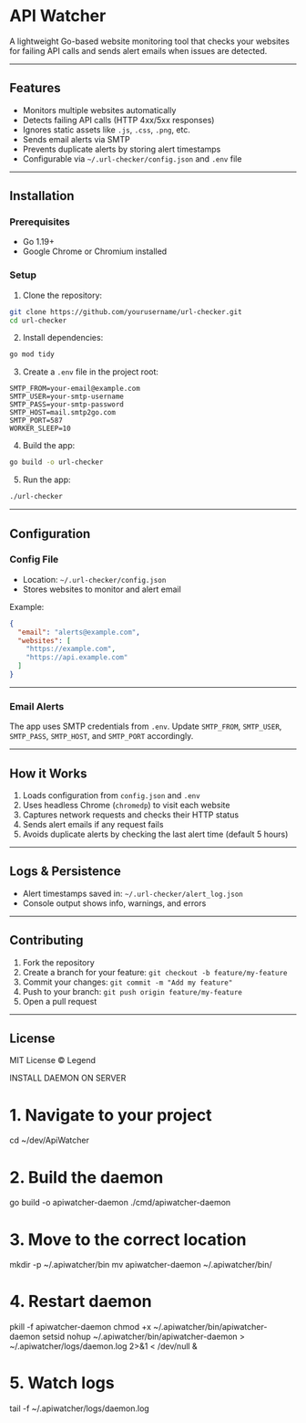 # API Watcher

A lightweight Go-based website monitoring tool that checks your websites for failing API calls and sends alert emails when issues are detected.

---

## Features

* Monitors multiple websites automatically
* Detects failing API calls (HTTP 4xx/5xx responses)
* Ignores static assets like `.js`, `.css`, `.png`, etc.
* Sends email alerts via SMTP
* Prevents duplicate alerts by storing alert timestamps
* Configurable via `~/.url-checker/config.json` and `.env` file

---

## Installation

### Prerequisites

* Go 1.19+
* Google Chrome or Chromium installed

### Setup

1. Clone the repository:

```bash
git clone https://github.com/yourusername/url-checker.git
cd url-checker
```

2. Install dependencies:

```bash
go mod tidy
```

3. Create a `.env` file in the project root:

```env
SMTP_FROM=your-email@example.com
SMTP_USER=your-smtp-username
SMTP_PASS=your-smtp-password
SMTP_HOST=mail.smtp2go.com
SMTP_PORT=587
WORKER_SLEEP=10
```

4. Build the app:

```bash
go build -o url-checker
```

5. Run the app:

```bash
./url-checker
```

---

## Configuration

### Config File

* Location: `~/.url-checker/config.json`
* Stores websites to monitor and alert email

Example:

```json
{
  "email": "alerts@example.com",
  "websites": [
    "https://example.com",
    "https://api.example.com"
  ]
}
```

---

### Email Alerts

The app uses SMTP credentials from `.env`.
Update `SMTP_FROM`, `SMTP_USER`, `SMTP_PASS`, `SMTP_HOST`, and `SMTP_PORT` accordingly.

---

## How it Works

1. Loads configuration from `config.json` and `.env`
2. Uses headless Chrome (`chromedp`) to visit each website
3. Captures network requests and checks their HTTP status
4. Sends alert emails if any request fails
5. Avoids duplicate alerts by checking the last alert time (default 5 hours)

---

## Logs & Persistence

* Alert timestamps saved in: `~/.url-checker/alert_log.json`
* Console output shows info, warnings, and errors

---

## Contributing

1. Fork the repository
2. Create a branch for your feature: `git checkout -b feature/my-feature`
3. Commit your changes: `git commit -m "Add my feature"`
4. Push to your branch: `git push origin feature/my-feature`
5. Open a pull request

---

## License

MIT License © Legend



INSTALL DAEMON ON SERVER
 
# 1. Navigate to your project
cd ~/dev/ApiWatcher

# 2. Build the daemon
go build -o apiwatcher-daemon ./cmd/apiwatcher-daemon

# 3. Move to the correct location
mkdir -p ~/.apiwatcher/bin
mv apiwatcher-daemon ~/.apiwatcher/bin/

# 4. Restart daemon
pkill -f apiwatcher-daemon
chmod +x ~/.apiwatcher/bin/apiwatcher-daemon
setsid nohup ~/.apiwatcher/bin/apiwatcher-daemon > ~/.apiwatcher/logs/daemon.log 2>&1 < /dev/null &

# 5. Watch logs
tail -f ~/.apiwatcher/logs/daemon.log
